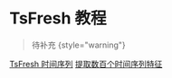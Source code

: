 # TsFresh 教程

<show-structure depth="2"/>

> 待补充
{style="warning"}


<seealso>
<category ref="ref_docs">
    <a href="https://mp.weixin.qq.com/s/uHO2K6oMAfeiVjy3ZAo4DA">TsFresh 时间序列</a>
    <a href="https://mp.weixin.qq.com/s/kP3yhxKT-_d1vFTfIkzVjA">提取数百个时间序列特征</a>
</category>
<category ref="ref_github">
</category>
<category ref="ref_issues">
</category>
<category ref="ref_hf"></category>
<category ref="ref_ms"></category>
</seealso>
